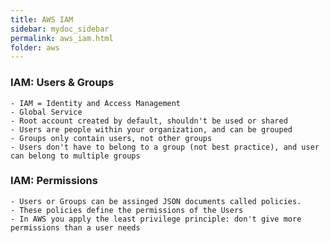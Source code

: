 ```yaml
---
title: AWS IAM
sidebar: mydoc_sidebar
permalink: aws_iam.html
folder: aws
---
```


### IAM: Users & Groups

    - IAM = Identity and Access Management
    - Global Service
    - Root account created by default, shouldn't be used or shared
    - Users are people within your organization, and can be grouped
    - Groups only contain users, not other groups
    - Users don't have to belong to a group (not best practice), and user can belong to multiple groups

### IAM: Permissions

    - Users or Groups can be assinged JSON documents called policies.
    - These policies define the permissions of the Users
    - In AWS you apply the least privilege principle: don't give more permissions than a user needs